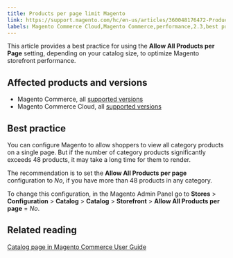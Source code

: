```yaml
---
title: Products per page limit Magento
link: https://support.magento.com/hc/en-us/articles/360048176472-Products-per-page-limit-Magento
labels: Magento Commerce Cloud,Magento Commerce,performance,2.3,best practices,2.3.x,2.4,products per page,allow all products,2.4.x
---
```


This article provides a best practice for using the **Allow All Products per Page** setting, depending on your catalog size, to optimize Magento storefront performance.

 Affected products and versions
------------------------------

 
 * Magento Commerce, all [supported versions](https://magento.com/sites/default/files/magento-software-lifecycle-policy.pdf) 
 * Magento Commerce Cloud, all [supported versions](https://magento.com/sites/default/files/magento-software-lifecycle-policy.pdf) 
 
 Best practice
-------------

 You can configure Magento to allow shoppers to view all category products on a single page. But if the number of category products significantly exceeds 48 products, it may take a long time for them to render.

 The recommendation is to set the **Allow All Products per page** configuration to *No*, if you have more than 48 products in any category. 

 To change this configuration, in the Magento Admin Panel go to **Stores** > **Configuration** > **Catalog** > **Catalog** > **Storefront** > **Allow All Products per page** = *No*.

 Related reading
---------------

 [Catalog page in Magento Commerce User Guide](https://docs.magento.com/user-guide/configuration/catalog/catalog.html)

